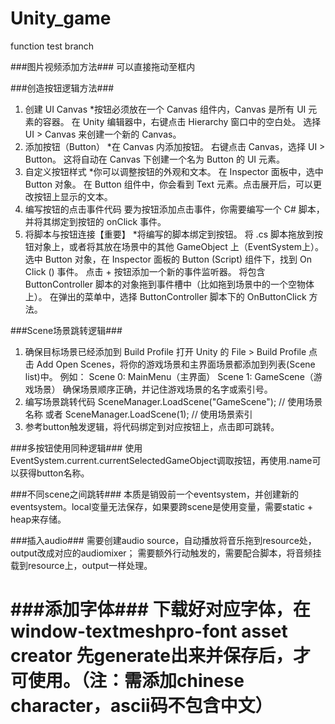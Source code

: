 # Unity_game

function test branch

###图片视频添加方法###
可以直接拖动至框内

###创造按钮逻辑方法###
1. 创建 UI Canvas
*按钮必须放在一个 Canvas 组件内，Canvas 是所有 UI 元素的容器。
在 Unity 编辑器中，右键点击 Hierarchy 窗口中的空白处。
选择 UI > Canvas 来创建一个新的 Canvas。
2. 添加按钮（Button）
*在 Canvas 内添加按钮。
右键点击 Canvas，选择 UI > Button。
这将自动在 Canvas 下创建一个名为 Button 的 UI 元素。
3. 自定义按钮样式
*你可以调整按钮的外观和文本。
在 Inspector 面板中，选中 Button 对象。
在 Button 组件中，你会看到 Text 元素。点击展开后，可以更改按钮上显示的文本。
4. 编写按钮的点击事件代码
要为按钮添加点击事件，你需要编写一个 C# 脚本，并将其绑定到按钮的 onClick 事件。
5. 将脚本与按钮连接【重要】
*将编写的脚本绑定到按钮。
将 .cs 脚本拖放到按钮对象上，或者将其放在场景中的其他 GameObject 上（EventSystem上）。
选中 Button 对象，在 Inspector 面板的 Button (Script) 组件下，找到 On Click () 事件。
点击 + 按钮添加一个新的事件监听器。
将包含 ButtonController 脚本的对象拖到事件槽中（比如拖到场景中的一个空物体上）。
在弹出的菜单中，选择 ButtonController 脚本下的 OnButtonClick 方法。

###Scene场景跳转逻辑###
1. 确保目标场景已经添加到 Build Profile
打开 Unity 的 File > Build Profile
点击 Add Open Scenes，将你的游戏场景和主界面场景都添加到列表(Scene list)中。
例如：
Scene 0: MainMenu（主界面）
Scene 1: GameScene（游戏场景）
确保场景顺序正确，并记住游戏场景的名字或索引号。
2. 编写场景跳转代码
    SceneManager.LoadScene("GameScene"); // 使用场景名称
    或者 SceneManager.LoadScene(1); // 使用场景索引
3. 参考button触发逻辑，将代码绑定到对应按钮上，点击即可跳转。

###多按钮使用同种逻辑###
使用EventSystem.current.currentSelectedGameObject调取按钮，再使用.name可以获得button名称。

###不同scene之间跳转###
本质是销毁前一个eventsystem，并创建新的eventsystem。local变量无法保存，如果要跨scene是使用变量，需要static + heap来存储。

###插入audio###
需要创建audio source，自动播放将音乐拖到resource处，output改成对应的audiomixer；
需要额外行动触发的，需要配合脚本，将音频挂载到resource上，output一样处理。

###添加字体###
下载好对应字体，在window-textmeshpro-font asset creator 先generate出来并保存后，才可使用。（注：需添加chinese character，ascii码不包含中文）
=======

